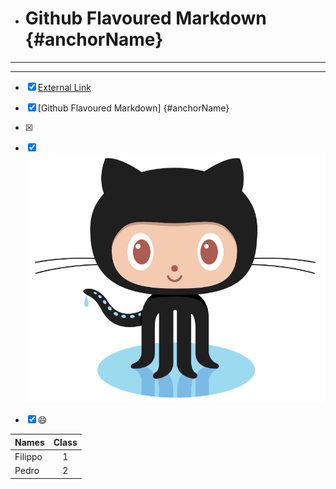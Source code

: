

- # Github Flavoured Markdown {#anchorName}
-----------------------------------------------------------------------------------------------------------------------------
-----------------------------------------------------------------------------------------------------------------------------
- [X] [External Link](https://help.github.com/en )
- [x] [Github Flavoured Markdown] {#anchorName}
- [x] [image]: (images/logo.png) "Image"

- [x] ![Kiku](images/logo.png)



- [x] :smile:



| Names         | Class         |
| ------------- |:-------------:| 
| Filippo       | 1             | 
| Pedro         | 2             |   

